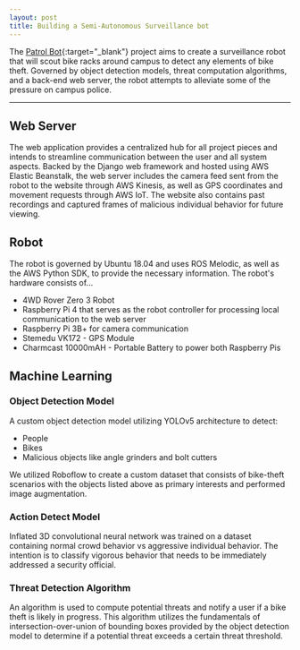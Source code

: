 ```yaml
---
layout: post
title: Building a Semi-Autonomous Surveillance bot
---
```


The [Patrol Bot](https://github.com/jeaguil/patrolbot){:target="_blank"} project aims to create a surveillance robot that will scout bike racks around campus to detect any elements of bike theft. Governed by object detection models, threat computation algorithms, and a back-end web server, the robot attempts to alleviate some of the pressure on campus police.

---

## Web Server

The web application provides a centralized hub for all project pieces and intends to streamline communication between the user and all system aspects. Backed by the Django web framework and hosted using AWS Elastic Beanstalk, the web server includes the camera feed sent from the robot to the website through AWS Kinesis, as well as GPS coordinates and movement requests through AWS IoT. The website also contains past recordings and captured frames of malicious individual behavior for future viewing.

## Robot

The robot is governed by Ubuntu 18.04 and uses ROS Melodic, as well as the AWS Python SDK, to provide the necessary information. The robot's hardware consists of...

* 4WD Rover Zero 3 Robot
* Raspberry Pi 4 that serves as the robot controller for processing local communication to the web server
* Raspberry Pi 3B+ for camera communication
* Stemedu VK172 - GPS Module
* Charmcast 10000mAH - Portable Battery to power both Raspberry Pis

## Machine Learning

### Object Detection Model

A custom object detection model utilizing YOLOv5 architecture to detect:

* People
* Bikes
* Malicious objects like angle grinders and bolt cutters

We utilized Roboflow to create a custom dataset that consists of bike-theft scenarios with the objects listed above as primary interests and performed image augmentation.

### Action Detect Model

Inflated 3D convolutional neural network was trained on a dataset containing
normal crowd behavior vs aggressive individual behavior. The intention is to classify vigorous behavior that needs to be immediately addressed a security official.

### Threat Detection Algorithm

An algorithm is used to compute potential threats and notify a user if a bike theft is likely in progress. This algorithm utilizes the fundamentals of intersection-over-union of bounding boxes provided by the object detection model to determine if a potential threat exceeds a certain threat threshold.
